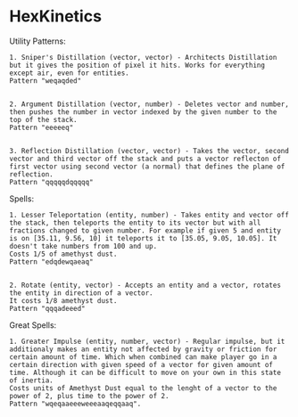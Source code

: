 # HexKinetics



Utility Patterns:

	1. Sniper's Distillation (vector, vector) - Architects Distillation but it gives the position of pixel it hits. Works for everything except air, even for entities.
	Pattern "weqaqded"


	2. Argument Distillation (vector, number) - Deletes vector and number, then pushes the number in vector indexed by the given number to the top of the stack.
	Pattern "eeeeeq"


	3. Reflection Distillation (vector, vector) - Takes the vector, second vector and third vector off the stack and puts a vector reflecton of first vector using second vector (a normal) that defines the plane of reflection.
	Pattern "qqqqqdqqqqq"
	
	


Spells:

	1. Lesser Teleportation (entity, number) - Takes entity and vector off the stack, then teleports the entity to its vector but with all fractions changed to given number. For example if given 5 and entity is on [35.11, 9.56, 10] it teleports it to [35.05, 9.05, 10.05]. It doesn't take numbers from 100 and up.
	Costs 1/5 of amethyst dust.
	Pattern "edqdewqaeaq"


	2. Rotate (entity, vector) - Accepts an entity and a vector, rotates the entity in direction of a vector.
	It costs 1/8 amethyst dust.
	Pattern "qqqadeeed"



Great Spells:


	1. Greater Impulse (entity, number, vector) - Regular impulse, but it additionaly makes an entity not affected by gravity or friction for certain amount of time. Which when combined can make player go in a certain direction with given speed of a vector for given amount of time. Although it can be difficult to move on your own in this state of inertia.
	Costs units of Amethyst Dust equal to the lenght of a vector to the power of 2, plus time to the power of 2.
	Pattern "wqeqaaeeeweeeaaqeqqaaq".

